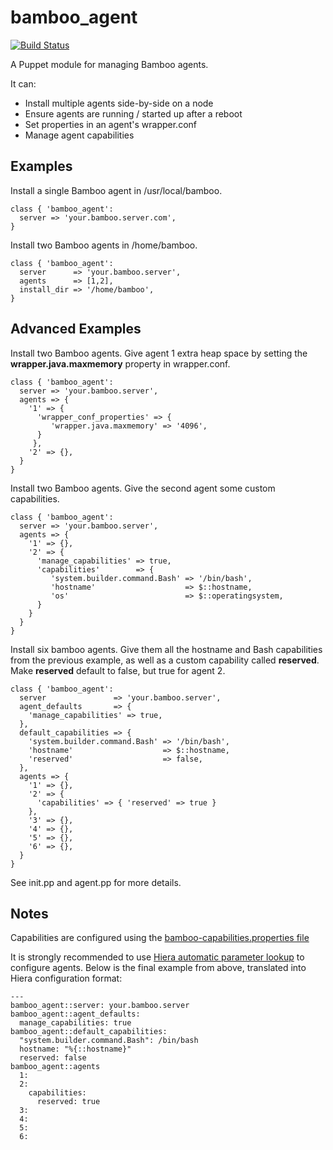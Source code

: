 bamboo_agent
============

[![Build Status](https://travis-ci.org/kayakco/puppet-bamboo_agent.png)](https://travis-ci.org/kayakco/puppet-bamboo_agent)

A Puppet module for managing Bamboo agents.

It can:

- Install multiple agents side-by-side on a node<br>
- Ensure agents are running / started up after a reboot<br>
- Set properties in an agent's wrapper.conf<br>
- Manage agent capabilities<br>


Examples
--------


Install a single Bamboo agent in /usr/local/bamboo.

    class { 'bamboo_agent':
      server => 'your.bamboo.server.com',
    }


Install two Bamboo agents in /home/bamboo.

    class { 'bamboo_agent':
      server      => 'your.bamboo.server',
      agents      => [1,2],
      install_dir => '/home/bamboo',
    }


Advanced Examples
-----------------

Install two Bamboo agents. Give agent 1 extra heap space by setting
the **wrapper.java.maxmemory** property in wrapper.conf.

    class { 'bamboo_agent':
      server => 'your.bamboo.server',
      agents => {
        '1' => {
          'wrapper_conf_properties' => {
             'wrapper.java.maxmemory' => '4096',
          }
         },
        '2' => {},
      }
    }

Install two Bamboo agents. Give the second agent some custom capabilities.

    class { 'bamboo_agent':
      server => 'your.bamboo.server',
      agents => {
        '1' => {},
        '2' => {
          'manage_capabilities' => true,
          'capabilities'        => {
             'system.builder.command.Bash' => '/bin/bash',
             'hostname'                    => $::hostname,
             'os'                          => $::operatingsystem,
          }
        }
      }
    }

Install six bamboo agents. Give them all the hostname and Bash
capabilities from the previous example, as well as a custom capability called
**reserved**. Make **reserved** default to false, but true for agent 2.

    class { 'bamboo_agent':
      server               => 'your.bamboo.server',
      agent_defaults       => {
        'manage_capabilities' => true,
      },
      default_capabilities => {
        'system.builder.command.Bash' => '/bin/bash',
        'hostname'                    => $::hostname,
        'reserved'                    => false,
      },
      agents => {
        '1' => {},
        '2' => {
          'capabilities' => { 'reserved' => true }
        },
        '3' => {},
        '4' => {},
        '5' => {},
        '6' => {},
      }
    }

See init.pp and agent.pp for more details.

Notes
---------

Capabilities are configured using the [bamboo-capabilities.properties file](https://confluence.atlassian.com/display/BAMBOO/Configuring+remote+agent+capabilities+using+bamboo-capabilities.properties)<br>

It is strongly recommended to use [Hiera automatic parameter lookup](http://docs.puppetlabs.com/hiera/1/puppet.html#automatic-parameter-lookup) to configure agents. Below is the final example from above, translated into Hiera configuration format:

    ---
    bamboo_agent::server: your.bamboo.server
    bamboo_agent::agent_defaults:
      manage_capabilities: true
    bamboo_agent::default_capabilities:
      "system.builder.command.Bash": /bin/bash
      hostname: "%{::hostname}"
      reserved: false
    bamboo_agent::agents
      1:
      2:
        capabilities:
          reserved: true
      3:
      4:
      5:
      6:


